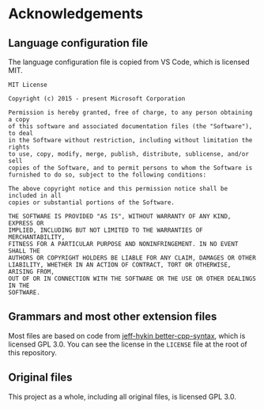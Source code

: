 # Acknowledgements

## Language configuration file

The language configuration file is copied from VS Code, which is licensed MIT.

```
MIT License

Copyright (c) 2015 - present Microsoft Corporation

Permission is hereby granted, free of charge, to any person obtaining a copy
of this software and associated documentation files (the "Software"), to deal
in the Software without restriction, including without limitation the rights
to use, copy, modify, merge, publish, distribute, sublicense, and/or sell
copies of the Software, and to permit persons to whom the Software is
furnished to do so, subject to the following conditions:

The above copyright notice and this permission notice shall be included in all
copies or substantial portions of the Software.

THE SOFTWARE IS PROVIDED "AS IS", WITHOUT WARRANTY OF ANY KIND, EXPRESS OR
IMPLIED, INCLUDING BUT NOT LIMITED TO THE WARRANTIES OF MERCHANTABILITY,
FITNESS FOR A PARTICULAR PURPOSE AND NONINFRINGEMENT. IN NO EVENT SHALL THE
AUTHORS OR COPYRIGHT HOLDERS BE LIABLE FOR ANY CLAIM, DAMAGES OR OTHER
LIABILITY, WHETHER IN AN ACTION OF CONTRACT, TORT OR OTHERWISE, ARISING FROM,
OUT OF OR IN CONNECTION WITH THE SOFTWARE OR THE USE OR OTHER DEALINGS IN THE
SOFTWARE.
```

## Grammars and most other extension files

Most files are based on code from [jeff-hykin
better-cpp-syntax](https://github.com/jeff-hykin/better-cpp-syntax), which is licensed GPL 3.0. You can see the license in the `LICENSE` file at the root of this repository.

## Original files

This project as a whole, including all original files, is licensed GPL 3.0.
